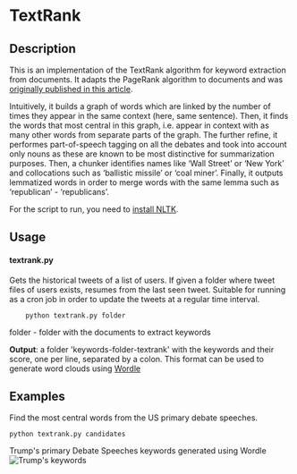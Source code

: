 # TextRank

## Description
   
This is an implementation of the TextRank algorithm for keyword extraction from documents. It adapts the PageRank algorithm to documents and was [originally published in this article](https://web.eecs.umich.edu/~mihalcea/papers/mihalcea.emnlp04.pdf).

Intuitively, it builds a graph of words which are linked by the number of times they appear in the same context (here, same sentence). Then, it finds the words that most central in this graph, i.e. appear in context with as many other words from separate parts of the graph. The further refine, it performes part-of-speech tagging on all the debates and took into account only nouns as these are known to be most distinctive for summarization purposes. Then, a chunker identifies names like ‘Wall Street’ or ‘New York’ and collocations such as ‘ballistic missile’ or ‘coal miner’. Finally, it outputs lemmatized words in order to merge words with the same lemma such as ‘republican’ - ‘republicans’.

For the script to run, you need to [install NLTK](http://www.nltk.org/).

## Usage

#### textrank.py

Gets the historical tweets of a list of users. If given a folder where tweet files of users exists, resumes from the last seen tweet. Suitable for running as a cron job in order to update the tweets at a regular time interval.

        python textrank.py folder

folder - folder with the documents to extract keywords

**Output**: a folder 'keywords-folder-textrank' with the keywords and their score, one per line, separated by a colon. This format can be used to generate word clouds using [Wordle](http://wordle.net/advanced)

## Examples

Find the most central words from the US primary debate speeches.
	
	python textrank.py candidates

Trump's primary Debate Speeches keywords generated using Wordle
![Trump's keywords](http://www.sas.upenn.edu/~danielpr/trump-trsentw.png)
